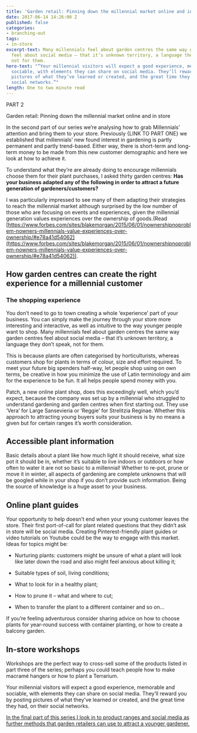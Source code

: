 ```yaml
---
title: 'Garden retail: Pinning down the millennial market online and in store'
date: 2017-06-14 14:26:00 Z
published: false
categories:
- branching-out
tags:
- in-store
excerpt-text: Many millennials feel about garden centres the same way garden centres
  feel about social media – that it’s unknown territory, a language they don’t speak,
  not for them.
hero-text: "“Your millennial visitors will expect a good experience, memorable and
  sociable, with elements they can share on social media. They’ll reward you by posting
  pictures of what they’ve learned or created, and the great time they had, on their
  social networks.”"
length: One to two minute read
---
```


PART 2

Garden retail: Pinning down the millennial market online and in store 

In the second part of our series we’re analysing how to grab Millennials’ attention and bring them to your store. Previously {LINK TO PART ONE} we established that millennials’ new found interest in gardening is partly permanent and partly trend-based. Either way, there is short-term and long-term money to be made from this new customer demographic and here we look at how to achieve it.

To understand what they’re are already doing to encourage millennials choose them for their plant purchases, I asked thirty garden centres: **Has your business adapted any of the following in order to attract a future generation of gardeners/customers?**

I was particularly impressed to see many of them adapting their strategies to reach the millennial market although surprised by the low number of those who are focusing on events and experiences, given the millennial generation values experiences over the ownership of goods.(Read [https://www.forbes.com/sites/blakemorgan/2015/06/01/nownershipnoproblem-nowners-millennials-value-experiences-over-ownership/#e78a41d54062](https://www.forbes.com/sites/blakemorgan/2015/06/01/nownershipnoproblem-nowners-millennials-value-experiences-over-ownership/#e78a41d54062)).

## How garden centres can create the right experience for a millennial customer

### The shopping experience

You don’t need to go to town creating a whole ‘experience’ part of your business. You can simply make the journey through your store more interesting and interactive, as well as intuitive to the way younger people want to shop. Many millennials feel about garden centres the same way garden centres feel about social media – that it’s unknown territory, a language they don’t speak, not for them.  

This is because plants are often categorised by horticulturists, whereas customers shop for plants in terms of colour, size and effort required. To meet your future big spenders half-way, let people shop using on own terms, be creative in how you minimize the use of Latin terminology and aim for the experience to be fun. It all helps people spend money with you. 

Patch, a new online plant shop, does this exceedingly well, which you’d expect, because the company was set up by a millennial who struggled to understand gardening and garden centres when first starting out. They use ‘Vera’ for Large Sansevieria or ‘Reggie’ for Strelitzia Reginae. Whether this approach to attracting young buyers suits your business is by no means a given but for certain ranges it’s worth consideration. 

## Accessible plant information

Basic details about a plant like how much light it should receive, what size pot it should be in, whether it’s suitable to live indoors or outdoors or how often to water it are not so basic to a millennial! Whether to re-pot, prune or move it in winter, all aspects of gardening are complete unknowns that will be googled while in your shop if you don’t provide such information. Being the source of knowledge is a huge asset to your business.

## Online plant guides

Your opportunity to help doesn’t end when your young customer leaves the store. Their first port-of-call for plant related questions that they didn’t ask in store will be social media. Creating Pinterest-friendly plant guides or video tutorials on Youtube could be the way to engage with this market. Ideas for topics might be: 

* Nurturing plants: customers might be unsure of what a plant will look like later down the road and also might feel anxious about killing it; 

* Suitable types of soil, living conditions; 

* What to look for in a healthy plant; 

* How to prune it – what and where to cut;

* When to transfer the plant to a different container and so on…

If you’re feeling adventurous consider sharing advice on how to choose plants for year-round success with container planting, or how to create a balcony garden. 

## In-store workshops

Workshops are the perfect way to cross-sell some of the products listed in part three of the series; perhaps you could teach people how to make macramé hangers or how to plant a Terrarium.

Your millennial visitors will expect a good experience, memorable and sociable, with elements they can share on social media. They’ll reward you by posting pictures of what they’ve learned or created, and the great time they had, on their social networks. 

[In the final part of this series I look in to product ranges and social media as further methods that garden retailers can use to attract a younger gardener.](http://insideretail.com/articles/garden-retail-building-a-long-term-relationship-with-the-millennial-customer/)